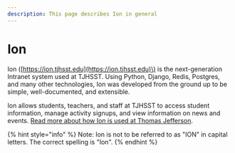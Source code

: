 ```yaml
---
description: This page describes Ion in general
---
```


# Ion

Ion \([https://ion.tjhsst.edu](https://ion.tjhsst.edu)\) is the next-generation Intranet system used at TJHSST.  Using Python, Django, Redis, Postgres, and many other technologies, Ion was developed from the ground up to be simple, well-documented, and extensible.

 Ion allows students, teachers, and staff at TJHSST to access student information, manage activity signups, and view information on news and events. [Read more about how Ion is used at Thomas Jefferson](https://ion.tjhsst.edu/about).

{% hint style="info" %}
Note: Ion is not to be referred to as "ION" in capital letters.  The correct spelling is "Ion".
{% endhint %}

